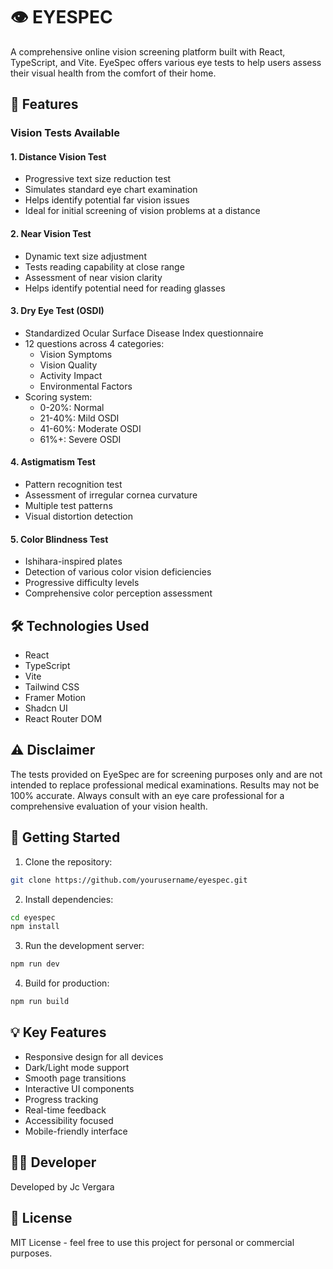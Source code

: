 # 👁️ EYESPEC

A comprehensive online vision screening platform built with React, TypeScript, and Vite. EyeSpec offers various eye tests to help users assess their visual health from the comfort of their home.

## 🚀 Features

### Vision Tests Available

#### 1. Distance Vision Test
- Progressive text size reduction test
- Simulates standard eye chart examination
- Helps identify potential far vision issues
- Ideal for initial screening of vision problems at a distance

#### 2. Near Vision Test
- Dynamic text size adjustment
- Tests reading capability at close range
- Assessment of near vision clarity
- Helps identify potential need for reading glasses

#### 3. Dry Eye Test (OSDI)
- Standardized Ocular Surface Disease Index questionnaire
- 12 questions across 4 categories:
  - Vision Symptoms
  - Vision Quality
  - Activity Impact
  - Environmental Factors
- Scoring system:
  - 0-20%: Normal
  - 21-40%: Mild OSDI
  - 41-60%: Moderate OSDI
  - 61%+: Severe OSDI

#### 4. Astigmatism Test
- Pattern recognition test
- Assessment of irregular cornea curvature
- Multiple test patterns
- Visual distortion detection

#### 5. Color Blindness Test
- Ishihara-inspired plates
- Detection of various color vision deficiencies
- Progressive difficulty levels
- Comprehensive color perception assessment

## 🛠️ Technologies Used

- React
- TypeScript
- Vite
- Tailwind CSS
- Framer Motion
- Shadcn UI
- React Router DOM

## ⚠️ Disclaimer

The tests provided on EyeSpec are for screening purposes only and are not intended to replace professional medical examinations. Results may not be 100% accurate. Always consult with an eye care professional for a comprehensive evaluation of your vision health.

## 🚀 Getting Started

1. Clone the repository:
```bash
git clone https://github.com/yourusername/eyespec.git
```

2. Install dependencies:
```bash
cd eyespec
npm install
```

3. Run the development server:
```bash
npm run dev
```

4. Build for production:
```bash
npm run build
```

## 💡 Key Features

- Responsive design for all devices
- Dark/Light mode support
- Smooth page transitions
- Interactive UI components
- Progress tracking
- Real-time feedback
- Accessibility focused
- Mobile-friendly interface

## 👨‍💻 Developer

Developed by Jc Vergara

## 📄 License

MIT License - feel free to use this project for personal or commercial purposes.


